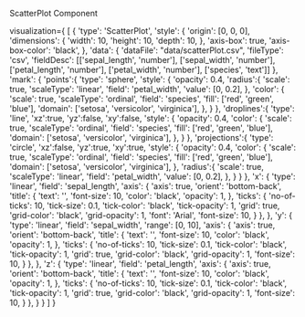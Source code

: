 ScatterPlot Component

<ScatterPlot 
  data = {d.data}
  style = {d.style}
  mark = {d.mark}
  x = {d.x}
  y = {d.y}
  z = {d.z}
/>


visualization={
  [
    {
      'type': 'ScatterPlot',
      'style': {
        'origin': [0, 0, 0],
        'dimensions': {
          'width': 10,
          'height': 10,
          'depth': 10,
        },
        'axis-box': true,
        'axis-box-color': 'black',
      },
      'data': {
        'dataFile': "data/scatterPlot.csv",
        'fileType': 'csv',
        'fieldDesc': [['sepal_length', 'number'], ['sepal_width', 'number'], ['petal_length', 'number'], ['petal_width', 'number'], ['species', 'text']]
      },
      'mark': {
        'points':{
          'type': 'sphere',
          'style': {
            'opacity': 0.4,
            'radius':{
              'scale': true,
              'scaleType': 'linear',
              'field': 'petal_width',
              'value': [0, 0.2],
            },
            'color': {
              'scale': true,
              'scaleType': 'ordinal',
              'field': 'species',
              'fill': ['red', 'green', 'blue'],
              'domain': ['setosa', 'versicolor', 'virginica'],
            },
          }
        },
        'droplines':{
          'type': 'line',
          'xz':true,
          'yz':false,
          'xy':false,
          'style': {
            'opacity': 0.4,
            'color': {
              'scale': true,
              'scaleType': 'ordinal',
              'field': 'species',
              'fill': ['red', 'green', 'blue'],
              'domain': ['setosa', 'versicolor', 'virginica'],
            },
          }
        },
        'projections':{
          'type': 'circle',
          'xz':false,
          'yz':true,
          'xy':true,
          'style': {
            'opacity': 0.4,
            'color': {
              'scale': true,
              'scaleType': 'ordinal',
              'field': 'species',
              'fill': ['red', 'green', 'blue'],
              'domain': ['setosa', 'versicolor', 'virginica'],
            },
            'radius':{
              'scale': true,
              'scaleType': 'linear',
              'field': 'petal_width',
              'value': [0, 0.2],
            },
          }
        }
      },
      'x': {
        'type': 'linear',
        'field': 'sepal_length',
        'axis': {
          'axis': true,
          'orient': 'bottom-back',
          'title': {
            'text': '',
            'font-size': 10,
            'color': 'black',
            'opacity': 1,
          },
          'ticks': {
            'no-of-ticks': 10,
            'tick-size': 0.1,
            'tick-color': 'black',
            'tick-opacity': 1,
            'grid': true,
            'grid-color': 'black',
            'grid-opacity': 1,
            'font': 'Arial',
            'font-size': 10,
          }
        },
      },
      'y': {
        'type': 'linear',
        'field': 'sepal_width',
        'range': [0, 10],
        'axis': {
          'axis': true,
          'orient': 'bottom-back',
          'title': {
            'text': '',
            'font-size': 10,
            'color': 'black',
            'opacity': 1,
          },
          'ticks': {
            'no-of-ticks': 10,
            'tick-size': 0.1,
            'tick-color': 'black',
            'tick-opacity': 1,
            'grid': true,
            'grid-color': 'black',
            'grid-opacity': 1,
            'font-size': 10,
          }
        },
      },
      'z': {
        'type': 'linear',
        'field': 'petal_length',
        'axis': {
          'axis': true,
          'orient': 'bottom-back',
          'title': {
            'text': '',
            'font-size': 10,
            'color': 'black',
            'opacity': 1,
          },
          'ticks': {
            'no-of-ticks': 10,
            'tick-size': 0.1,
            'tick-color': 'black',
            'tick-opacity': 1,
            'grid': true,
            'grid-color': 'black',
            'grid-opacity': 1,
            'font-size': 10,
          }
        },
      }
    }
  ]
}